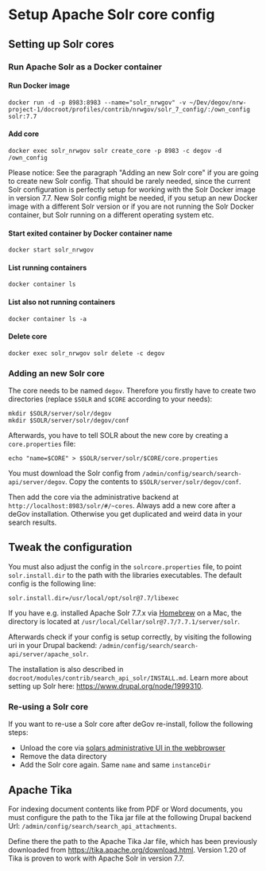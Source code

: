 # Setup Apache Solr core config

## Setting up Solr cores

### Run Apache Solr as a Docker container

#### Run Docker image
```
docker run -d -p 8983:8983 --name="solr_nrwgov" -v ~/Dev/degov/nrw-project-1/docroot/profiles/contrib/nrwgov/solr_7_config/:/own_config solr:7.7
```

#### Add core
```
docker exec solr_nrwgov solr create_core -p 8983 -c degov -d /own_config
```

Please notice: See the paragraph "Adding an new Solr core" if you are going to create new Solr config. That should be
rarely needed, since the current Solr configuration is perfectly setup for working with the Solr Docker image in
version 7.7. New Solr config might be needed, if you setup an new Docker image with a different Solr version or if you
are not running the Solr Docker container, but Solr running on a different operating system etc.

#### Start exited container by Docker container name
```
docker start solr_nrwgov
```

#### List running containers
```
docker container ls
```
#### List also not running containers
```
docker container ls -a
```

#### Delete core
```
docker exec solr_nrwgov solr delete -c degov
```

### Adding an new Solr core
The core needs to be named `degov`. Therefore you firstly have to create
two directories (replace `$SOLR` and `$CORE` according to your needs):

```
mkdir $SOLR/server/solr/degov
mkdir $SOLR/server/solr/degov/conf
```

Afterwards, you have to tell SOLR about the new core by creating a
`core.properties` file:

```
echo "name=$CORE" > $SOLR/server/solr/$CORE/core.properties
```

You must download the Solr config from `/admin/config/search/search-api/server/degov`. Copy the contents to `$SOLR/server/solr/degov/conf`.

Then add the core via the administrative backend at `http://localhost:8983/solr/#/~cores`. Always add a new core after a deGov installation. Otherwise you get duplicated and weird data in your search results.

## Tweak the configuration

You must also adjust the config in the `solrcore.properties` file, to point
`solr.install.dir` to the path with the libraries executables. The default config
is the following line:
```
solr.install.dir=/usr/local/opt/solr@7.7/libexec
```

If you have e.g. installed Apache Solr 7.7.x
via [Homebrew](https://brew.sh/) on a Mac, the directory is located at `/usr/local/Cellar/solr@7.7/7.7.1/server/solr`.

Afterwards check if your config is setup correctly, by visiting the following uri in your
Drupal backend: `/admin/config/search/search-api/server/apache_solr`.

The installation is also described in `docroot/modules/contrib/search_api_solr/INSTALL.md`. Learn more about setting up Solr here: https://www.drupal.org/node/1999310.

### Re-using a Solr core
If you want to re-use a Solr core after deGov re-install, follow the following steps:
* Unload the core via [solars administrative UI in the webbrowser](http://localhost:8983/solr/#/~cores/degov)
* Remove the data directory
* Add the Solr core again. Same `name` and same `instanceDir`

## Apache Tika

For indexing document contents like from PDF or Word documents, you must configure the path to the Tika jar file at the following Drupal backend Url: `/admin/config/search/search_api_attachments`.

Define there the path to the Apache Tika Jar file, which has been previously downloaded from https://tika.apache.org/download.html. Version 1.20 of Tika is proven to work with Apache Solr in version 7.7.
